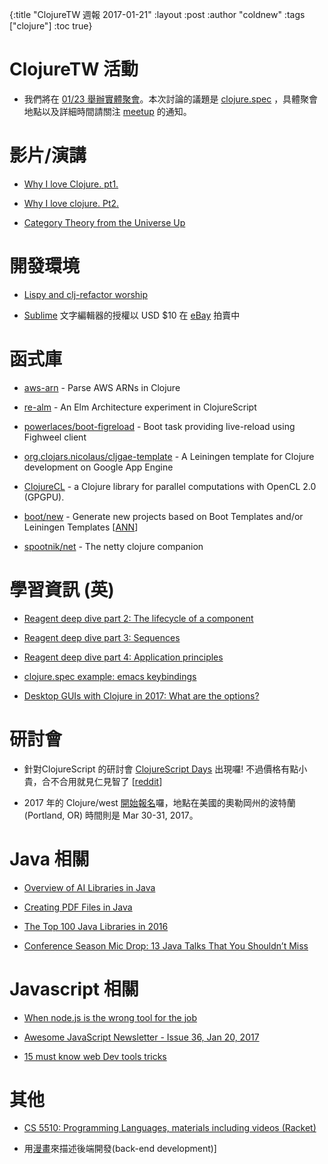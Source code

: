 {:title "ClojureTW 週報 2017-01-21"
:layout :post
:author "coldnew"
:tags  ["clojure"]
:toc true}

# ClojureTW 活動

* 我們將在 [01/23 舉辦實體聚會](https://www.meetup.com/Clojure-tw/events/236234639/)。本次討論的議題是 [clojure.spec](http://clojure.org/about/spec) ，具體聚會地點以及詳細時間請關注 [meetup](https://www.meetup.com/Clojure-tw/events/236234639/) 的通知。

# 影片/演講

* [Why I love Clojure. pt1.](https://www.youtube.com/watch?v=ujWN6mttCAo)

* [Why I love clojure. Pt2.](https://www.youtube.com/watch?v=aVuf9n6BfZQ&feature=youtu.be)

* [Category Theory from the Universe Up](https://purelyfunctional.tv/courses/category-theory/)

# 開發環境

* [Lispy and clj-refactor worship](http://ccann.github.io/2017/01/15/structural-editing-lisp.html)

* [Sublime](https://www.sublimetext.com) 文字編輯器的授權以 USD $10 在 [eBay](http://www.ebay.com/itm/152404012918) 拍賣中

# 函式庫

* [aws-arn](https://github.com/skybet/aws-arn) - Parse AWS ARNs in Clojure

* [re-alm](https://github.com/vbedegi/re-alm) - An Elm Architecture experiment in ClojureScript

* [powerlaces/boot-figreload](https://github.com/boot-clj/boot-figreload) - Boot task providing live-reload using Fighweel client

* [org.clojars.nicolaus/cljgae-template](https://github.com/nickbauman/cljgae-template) - A Leiningen template for Clojure development on Google App Engine

* [ClojureCL](http://clojurecl.uncomplicate.org/) - a Clojure library for parallel computations with OpenCL 2.0 (GPGPU).

* [boot/new](https://github.com/boot-clj/boot-new) - Generate new projects based on Boot Templates and/or Leiningen Templates [[ANN](http://seancorfield.github.io/blog/2017/01/19/boot-new-moved/)]

* [spootnik/net](https://github.com/pyr/net) - The netty clojure companion

# 學習資訊 (英)

* [Reagent deep dive part 2: The lifecycle of a component](http://timothypratley.blogspot.tw/2017/01/reagent-deep-dive-part-2-lifecycle-of.html)

* [Reagent deep dive part 3: Sequences](http://timothypratley.blogspot.tw/2017/01/reagent-deep-dive-part-3-sequences.html)

* [Reagent deep dive part 4: Application principles](http://timothypratley.blogspot.tw/2017/01/reagent-deep-dive-part-4-application.html)

* [clojure.spec example: emacs keybindings](https://mrdalloca.github.io/clojure/2017/01/18/spec-example-1.html)

* [Desktop GUIs with Clojure in 2017: What are the options?](http://nils-blum-oeste.net/desktop-guis-with-clojure-in-2017-what-are-the-options/)

# 研討會

* 針對ClojureScript 的研討會 [ClojureScript Days](https://gumroad.com/l/cr-cljs#) 出現囉! 不過價格有點小貴，合不合用就見仁見智了 [[reddit](https://www.reddit.com/r/Clojure/comments/5ox6p0/announcing_clojurescript_days_four_halfday/)]

* 2017 年的 Clojure/west [開始報名](http://2017.clojurewest.org/)囉，地點在美國的奧勒岡州的波特蘭 (Portland, OR) 時間則是 Mar 30-31, 2017。

# Java 相關

* [Overview of AI Libraries in Java](http://www.baeldung.com/java-ai)

* [Creating PDF Files in Java](http://www.baeldung.com/java-pdf-creation)

* [The Top 100 Java Libraries in 2016](http://blog.takipi.com/the-top-100-java-libraries-in-2016-after-analyzing-47251-dependencies/)

* [Conference Season Mic Drop: 13 Java Talks That You Shouldn’t Miss](http://blog.takipi.com/conference-season-mic-drop-13-java-talks-that-you-shouldnt-miss/)

# Javascript 相關

* [When node.js is the wrong tool for the job](https://medium.com/@jongleberry/when-node-js-is-the-wrong-tool-for-the-job-6d3325fac85c#.dewqwtmjl)

* [Awesome JavaScript Newsletter - Issue 36, Jan 20, 2017](https://js.libhunt.com/newsletter/36)

* [15 must know web Dev tools tricks](https://aboullaite.me/15-must-know-dev-tools-tricks/)

# 其他

* [CS 5510: Programming Languages, materials including videos (Racket) ](http://www.eng.utah.edu/~cs5510/schedule.html)

* 用[漫畫](https://consolia-comic.com/comics/back-end)來描述後端開發(back-end development)]
